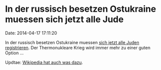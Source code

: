 In der russisch besetzen Ostukraine muessen sich jetzt alle Jude
================================================================

Date: 2014-04-17 17:11:20

In der russisch besetzen Ostukraine muessen [sich jetzt alle Juden
registrieren](http://reuniting-europe.blogactiv.eu/2014/04/17/pro-russia-donetsk-republic-orders-all-jews-�to-register�/).
Der Thermonukleare Krieg wird immer mehr zu einer guten Option \...

Updtae: [Wikipedia hat auch was
dazu](https://en.wikipedia.org/wiki/Donetsk_People%27s_Republic#Anti-semitic_leaflets).

